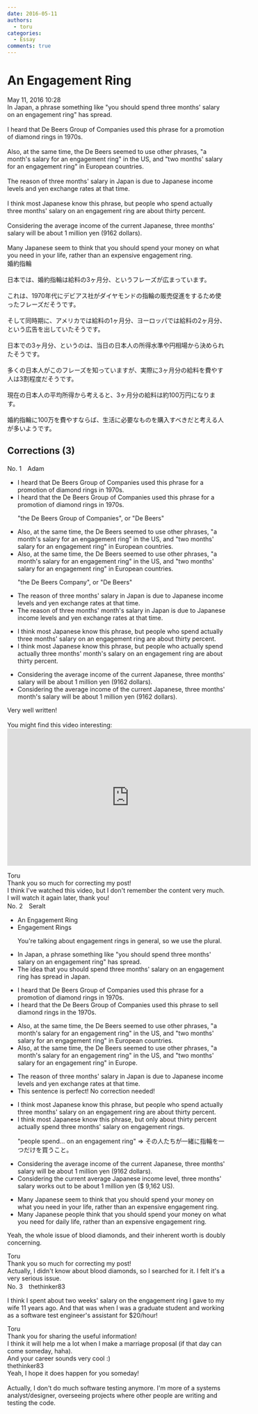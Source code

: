 ```yaml
---
date: 2016-05-11
authors:
  - toru
categories:
  - Essay
comments: true
---
```


# An Engagement Ring
<div class="date">May 11, 2016 10:28</div>
<div id="post"><div id="body_show_ori">
In Japan, a phrase something like "you should spend three months' salary on an engagement ring" has spread.<br/><br/>I heard that De Beers Group of Companies used this phrase for a promotion of diamond rings in 1970s.<br/><br/>Also, at the same time, the De Beers seemed to use other phrases, "a month's salary for an engagement ring" in the US, and "two months' salary for an engagement ring" in European countries.<br/><br/>The reason of three months' salary in Japan is due to Japanese income levels and yen exchange rates at that time.<br/><br/>I think most Japanese know this phrase, but people who spend actually three months' salary on an engagement ring are about thirty percent.<br/><br/>Considering the average income of the current Japanese, three months' salary will be about 1 million yen (9162 dollars).<br/><br/>Many Japanese seem to think that you should spend your money on what you need in your life, rather than an expensive engagement ring.
</div></div>

<!-- more -->

<div id="post_ja"><div id="body_show_mo">
婚約指輪<br/><br/>日本では、婚約指輪は給料の3ヶ月分、というフレーズが広まっています。<br/><br/>これは、1970年代にデビアス社がダイヤモンドの指輪の販売促進をするため使ったフレーズだそうです。<br/><br/>そして同時期に、アメリカでは給料の1ヶ月分、ヨーロッパでは給料の2ヶ月分、という広告を出していたそうです。<br/><br/>日本での3ヶ月分、というのは、当日の日本人の所得水準や円相場から決められたそうです。<br/><br/>多くの日本人がこのフレーズを知っていますが、実際に3ヶ月分の給料を費やす人は3割程度だそうです。<br/><br/>現在の日本人の平均所得から考えると、3ヶ月分の給料は約100万円になります。<br/><br/>婚約指輪に100万を費やすならば、生活に必要なものを購入すべきだと考える人が多いようです。
</div></div>

## Corrections (3)
<div id="block"><div class="first_name"> No. 1　<span class="just_name">Adam</span></div><div id="block2">
<ul class="correction_field">
<li class="incorrect">I heard that De Beers Group of Companies used this phrase for a promotion of diamond rings in 1970s.</li>
<li class="corrected correct">
I heard that <span class="f_blue">the</span> De Beers Group of Companies used this phrase for a promotion of diamond rings in 1970s.
<p class="correction_comment">"the De Beers Group of Companies", or "De Beers"</p>
</li>
</ul>
<ul class="correction_field">
<li class="incorrect">Also, at the same time, the De Beers seemed to use other phrases, "a month's salary for an engagement ring" in the US, and "two months' salary for an engagement ring" in European countries.</li>
<li class="corrected correct">
Also, at the same time, <span class="sline"><span class="f_red">the</span></span> De Beers seemed to use other phrases, "a month's salary for an engagement ring" in the US, and "two months' salary for an engagement ring" in European countries.
<p class="correction_comment">"the De Beers Company", or "De Beers"</p>
</li>
</ul>
<ul class="correction_field">
<li class="incorrect">The reason of three months' salary in Japan is due to Japanese income levels and yen exchange rates at that time.</li>
<li class="corrected correct">
The reason of three <span class="f_red"><span class="sline">months'</span></span> <span class="f_blue">month's</span> salary in Japan is due to Japanese income levels and yen exchange rates at that time.
</li>
</ul>
<ul class="correction_field">
<li class="incorrect">I think most Japanese know this phrase, but people who spend actually three months' salary on an engagement ring are about thirty percent.</li>
<li class="corrected correct">
I think most Japanese know this phrase, but people who <span class="f_blue">actually</span> spend <span class="f_red"><span class="sline">actually</span></span> three <span class="f_red"><span class="sline">months'</span></span> <span class="f_blue">month's</span> salary on an engagement ring are about thirty percent.
</li>
</ul>
<ul class="correction_field">
<li class="incorrect">Considering the average income of the current Japanese, three months' salary will be about 1 million yen (9162 dollars).</li>
<li class="corrected correct">
Considering the average income of the current Japanese, three <span class="f_red"><span class="sline">months' </span></span><span class="f_blue">month's</span> salary will be about 1 million yen (9162 dollars).
</li>
</ul>
<p class="comment_small">
 Very well written!
 <br/>
 <br/>
 You might find this video interesting:
 <object height="315" width="560">
  <param name="movie" value="https://www.youtube.com/v/N5kWu1ifBGU"/>
  <embed height="315" src="https://www.youtube.com/v/N5kWu1ifBGU" type="application/x-shockwave-flash" width="560"/>
 </object>
</p>

</div><div class="name"><span class="just_name">Toru</span><br>
Thank you so much for correcting my post!<br/>I think I've watched this video, but I don't remember the content very much.<br/>I will watch it again later, thank you!
</div>
</div>
<div id="block"><div class="first_name"> No. 2　<span class="just_name">Seralt</span></div><div id="block2">
<ul class="correction_field">
<li class="incorrect">An Engagement Ring</li>
<li class="corrected correct">
Engagement Ring<span class="f_red">s</span>
<p class="correction_comment">You're talking about engagement rings in general, so we use the plural.</p>
</li>
</ul>
<ul class="correction_field">
<li class="incorrect">In Japan, a phrase something like "you should spend three months' salary on an engagement ring" has spread.</li>
<li class="corrected correct">
<span class="f_blue">The idea that </span>you should spend three months' salary on an engagement ring <span class="f_blue">has spread in Japan</span>.
</li>
</ul>
<ul class="correction_field">
<li class="incorrect">I heard that De Beers Group of Companies used this phrase for a promotion of diamond rings in 1970s.</li>
<li class="corrected correct">
I heard that <span class="f_red">the</span> De Beers Group of Companies used this phrase <span class="f_blue">to sell</span> diamond rings in <span class="f_red">the </span>1970s.
</li>
</ul>
<ul class="correction_field">
<li class="incorrect">Also, at the same time, the De Beers seemed to use other phrases, "a month's salary for an engagement ring" in the US, and "two months' salary for an engagement ring" in European countries.</li>
<li class="corrected correct">
Also, at the same time, <span class="sline"><span class="f_red">the</span></span> De Beers seemed to use other phrases, "a month's salary for an engagement ring" in the US, and "two months' salary for an engagement ring" in <span class="f_blue">Europe</span>.
</li>
</ul>
<ul class="correction_field">
<li class="incorrect">The reason of three months' salary in Japan is due to Japanese income levels and yen exchange rates at that time.</li>
<li class="corrected perfect">This sentence is perfect! No correction needed!</li>
</ul>
<ul class="correction_field">
<li class="incorrect">I think most Japanese know this phrase, but people who spend actually three months' salary on an engagement ring are about thirty percent.</li>
<li class="corrected correct">
I think most Japanese know this phrase, but <span class="f_blue">only about thirty percent actually </span>spend three months' salary on <span class="f_red">engagement rings</span>.
<p class="correction_comment">"people spend... on an engagement ring" ⇒ その人たちが一緒に指輪を一つだけを買うこと。</p>
</li>
</ul>
<ul class="correction_field">
<li class="incorrect">Considering the average income of the current Japanese, three months' salary will be about 1 million yen (9162 dollars).</li>
<li class="corrected correct">
Considering the <span class="f_blue">current average Japanese income level</span>, three months' salary <span class="f_blue">works out to</span> be about 1 million yen (<span class="f_blue">$ 9,162 US</span>).
</li>
</ul>
<ul class="correction_field">
<li class="incorrect">Many Japanese seem to think that you should spend your money on what you need in your life, rather than an expensive engagement ring.</li>
<li class="corrected correct">
Many Japanese <span class="f_red">people</span> think that you should spend your money on what you need <span class="f_blue">for daily life</span>, rather than an expensive engagement ring.
</li>
</ul>
<p class="comment_small">
 Yeah, the whole issue of blood diamonds, and their inherent worth is doubly concerning.
</p>

</div><div class="name"><span class="just_name">Toru</span><br>
Thank you so much for correcting my post!<br/>Actually, I didn't know about blood diamonds, so I searched for it. I felt it's a very serious issue.
</div>
</div>
<div id="block"><div class="first_name"> No. 3　<span class="just_name">thethinker83</span></div><div id="block2">
<p class="comment_small">
 I think I spent about two weeks' salary on the engagement ring I gave to my wife 11 years ago.  And that was when I was a graduate student and working as a software test engineer's assistant for $20/hour!
</p>

</div><div class="name"><span class="just_name">Toru</span><br>
Thank you for sharing the useful information!<br/>I think it will help me a lot when I make a marriage proposal (if that day can come someday, haha).<br/>And your career sounds very cool :)
</div>
<div class="name"><span class="just_name">thethinker83</span><br>
Yeah, I hope it does happen for you someday!<br/><br/>Actually, I don't do much software testing anymore.  I'm more of a systems analyst/designer, overseeing projects where other people are writing and testing the code.
</div>
</div>
